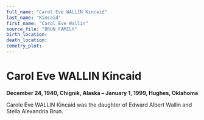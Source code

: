 ```yaml
---
full_name: "Carol Eve WALLIN Kincaid"
last_name: "Kincaid"
first_name: "Carol Eve Wallin"
source_file: "BRUN FAMILY"
birth_location:
death_location:
cemetry_plot: 
---
```

# Carol Eve WALLIN Kincaid

**December 24, 1940, Chignik, Alaska – January 1, 1999, Hughes,
Oklahoma**

Carole Eve WALLIN Kincaid was the daughter of Edward Albert Wallin and
Stella Alexandria Brun.
